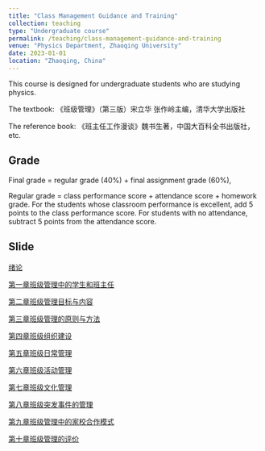 ```yaml
---
title: "Class Management Guidance and Training"
collection: teaching
type: "Undergraduate course"
permalink: /teaching/class-management-guidance-and-training
venue: "Physics Department, Zhaoqing University"
date: 2023-01-01
location: "Zhaoqing, China"
---
```


This course is designed for undergraduate students who are studying physics.

The textbook: 《班级管理》（第三版）宋立华 张作岭主编，清华大学出版社

The reference book: 《班主任工作漫谈》魏书生著，中国大百科全书出版社，etc.

## Grade

Final grade = regular grade (40%) + final assignment grade (60%),

Regular grade = class performance score + attendance score + homework grade. For the students whose classroom performance is excellent, add 5 points to the class performance score. For students with no attendance, subtract 5 points from the attendance score.

## Slide

[绪论](https://shuailiu1990.github.io/files/class-management-guidance-and-training/绪论.pdf)

[第一章班级管理中的学生和班主任](https://shuailiu1990.github.io/files/class-management-guidance-and-training/第一章班级管理中的学生和班主任.pdf)

[第二章班级管理目标与内容](https://shuailiu1990.github.io/files/class-management-guidance-and-training/第二章班级管理目标与内容.pdf)

[第三章班级管理的原则与方法](https://shuailiu1990.github.io/files/class-management-guidance-and-training/第三章班级管理的原则与方法.pdf)

[第四章班级组织建设](https://shuailiu1990.github.io/files/class-management-guidance-and-training/第四章班级组织建设.pdf)

[第五章班级日常管理](https://shuailiu1990.github.io/files/class-management-guidance-and-training/第五章班级日常管理.pdf)

[第六章班级活动管理](https://shuailiu1990.github.io/files/class-management-guidance-and-training/第六章班级活动管理.pdf)

[第七章班级文化管理](https://shuailiu1990.github.io/files/class-management-guidance-and-training/第七章班级文化管理.pdf)

[第八章班级突发事件的管理](https://shuailiu1990.github.io/files/class-management-guidance-and-training/第八章班级突发事件的管理.pdf)

[第九章班级管理中的家校合作模式](https://shuailiu1990.github.io/files/class-management-guidance-and-training/第九章班级管理中的家校合作模式.pdf)

[第十章班级管理的评价](https://shuailiu1990.github.io/files/class-management-guidance-and-training/第十章班级管理的评价.pdf)
